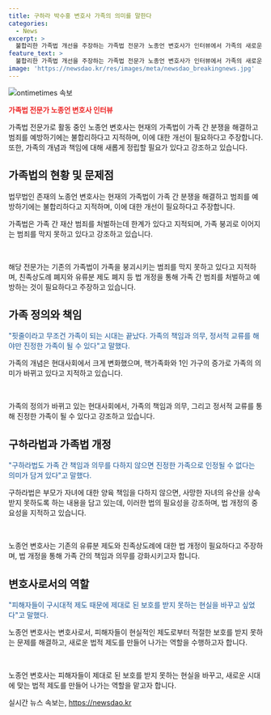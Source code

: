 ```yaml
---
title: 구하라 박수홍 변호사 가족의 의미를 말한다
categories:
  - News
excerpt: >
  불합리한 가족법 개선을 주장하는 가족법 전문가 노종언 변호사가 인터뷰에서 가족의 새로운 의미에 대해 이야기했다. 그는 가족의 책임과 의무, 정서적 교류를 통해 진정한 가족으로 인정받을 수 있으며, 가족 간 재산 범죄에 대한 처벌이 가능해져야 한다고 강조했다. 또한, 친족상도례와 유류분 제도의 폐지를 주장하면서, 피해자들의 보호를 위해 노력하고 있다. 특히, 구하라법을 통해 유산 상속에 관한 제도를 개선하고, 가족 간 책임을 강조하고 있다고 전했다.
feature_text: >
  불합리한 가족법 개선을 주장하는 가족법 전문가 노종언 변호사가 인터뷰에서 가족의 새로운 의미에 대해 이야기했다. 그는 가족의 책임과 의무, 정서적 교류를 통해 진정한 가족으로 인정받을 수 있으며, 가족 간 재산 범죄에 대한 처벌이 가능해져야 한다고 강조했다. 또한, 친족상도례와 유류분 제도의 폐지를 주장하면서, 피해자들의 보호를 위해 노력하고 있다. 특히, 구하라법을 통해 유산 상속에 관한 제도를 개선하고, 가족 간 책임을 강조하고 있다고 전했다.
image: 'https://newsdao.kr/res/images/meta/newsdao_breakingnews.jpg'
---
```


<p><img src="https://newsdao.kr/res/images/meta/newsdao_breakingnews.jpg" alt="ontimetimes 속보" /></p>

<p><b><span style="color: #ee2323;">가족법 전문가 노종언 변호사 인터뷰</span></b></p>

<p>가족법 전문가로 활동 중인 노종언 변호사는 현재의 가족법이 가족 간 분쟁을 해결하고 범죄를 예방하기에는 불합리하다고 지적하며, 이에 대한 개선이 필요하다고 주장합니다. 또한, 가족의 개념과 책임에 대해 새롭게 정립할 필요가 있다고 강조하고 있습니다.</p>

<h2 data-ke-size="size26">가족법의 현황 및 문제점</h2>

<p>법무법인 존재의 노종언 변호사는 현재의 가족법이 가족 간 분쟁을 해결하고 범죄를 예방하기에는 불합리하다고 지적하며, 이에 대한 개선이 필요하다고 주장합니다.</p>

<p>가족법은 가족 간 재산 범죄를 처벌하는데 한계가 있다고 지적되며, 가족 붕괴로 이어지는 범죄를 막지 못하고 있다고 강조하고 있습니다. </p>

<p data-ke-size="size16">&nbsp;</p>

<p>해당 전문가는 기존의 가족법이 가족을 붕괴시키는 범죄를 막지 못하고 있다고 지적하며, 친족상도례 폐지와 유류분 제도 폐지 등 법 개정을 통해 가족 간 범죄를 처벌하고 예방하는 것이 필요하다고 주장하고 있습니다.</p>

<h2 data-ke-size="size26">가족 정의와 책임</h2>

<p><span style="color: #1a5490;">"핏줄이라고 무조건 가족이 되는 시대는 끝났다. 가족의 책임과 의무, 정서적 교류를 해야만 진정한 가족이 될 수 있다"고 말했다.</span></p>

<p>가족의 개념은 현대사회에서 크게 변화했으며, 핵가족화와 1인 가구의 증가로 가족의 의미가 바뀌고 있다고 지적하고 있습니다.</p>

<p data-ke-size="size16">&nbsp;</p>

<p>가족의 정의가 바뀌고 있는 현대사회에서, 가족의 책임과 의무, 그리고 정서적 교류를 통해 진정한 가족이 될 수 있다고 강조하고 있습니다.</p>

<h2 data-ke-size="size26">구하라법과 가족법 개정</h2>

<p><span style="color: #1a5490;">"구하라법도 가족 간 책임과 의무를 다하지 않으면 진정한 가족으로 인정될 수 없다는 의미가 담겨 있다"고 말했다.</span></p>

<p>구하라법은 부모가 자녀에 대한 양육 책임을 다하지 않으면, 사망한 자녀의 유산을 상속받지 못하도록 하는 내용을 담고 있는데, 이러한 법의 필요성을 강조하며, 법 개정의 중요성을 지적하고 있습니다.</p>

<p data-ke-size="size16">&nbsp;</p>

<p>노종언 변호사는 기존의 유류분 제도와 친족상도례에 대한 법 개정이 필요하다고 주장하며, 법 개정을 통해 가족 간의 책임과 의무를 강화시키고자 합니다.</p>

<h2 data-ke-size="size26">변호사로서의 역할</h2>

<p><span style="color: #1a5490;">"피해자들이 구시대적 제도 때문에 제대로 된 보호를 받지 못하는 현실을 바꾸고 싶었다"고 말했다.</span></p>

<p>노종언 변호사는 변호사로서, 피해자들이 현실적인 제도로부터 적절한 보호를 받지 못하는 문제를 해결하고, 새로운 법적 제도를 만들어 나가는 역할을 수행하고자 합니다.</p>

<p data-ke-size="size16">&nbsp;</p>

<p>노종언 변호사는 피해자들이 제대로 된 보호를 받지 못하는 현실을 바꾸고, 새로운 시대에 맞는 법적 제도를 만들어 나가는 역할을 맡고자 합니다.</p>
실시간 뉴스 속보는, <a href="https://newsdao.kr" rel="dofollow">https://newsdao.kr</a>



